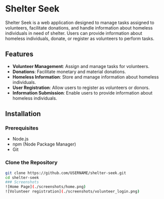 # Shelter Seek

Shelter Seek is a web application designed to manage tasks assigned to volunteers, facilitate donations, and handle information about homeless individuals in need of shelter. Users can provide information about homeless individuals, donate, or register as volunteers to perform tasks.

## Features

- **Volunteer Management**: Assign and manage tasks for volunteers.
- **Donations**: Facilitate monetary and material donations.
- **Homeless Information**: Store and manage information about homeless individuals.
- **User Registration**: Allow users to register as volunteers or donors.
- **Information Submission**: Enable users to provide information about homeless individuals.

## Installation

### Prerequisites

- Node.js
- npm (Node Package Manager)
- Git

### Clone the Repository

```bash
git clone https://github.com/USERNAME/shelter-seek.git
cd shelter-seek
### Screenshots
![Home Page](./screenshots/home.png)
![Volunteer registration](./screenshots/volunteer_login.png)